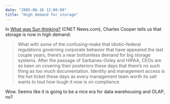 ```yaml
---
date: "2005-06-16 12:00:00"
title: "High demand for storage"
---
```




In [What was Sun thinking?](http://9news.i.com.com/) (CNET News.com), Charles Cooper tells us that storage is now in high demand:

>What with some of the confusing&#8211;make that idiotic&#8211;federal regulations governing corporate behavior that have appeared the last couple years, there&rsquo;s a near bottomless demand for big storage systems. After the passage of Sarbanes-Oxley and HIPAA, CEOs are so keen on covering their posteriors these days that there&rsquo;s no such thing as too much documentation. Identity and management access is the hot ticket these days as every management team worth its salt wants to tout how tough it now is on compliance.



Wow. Seems like it is going to be a nice era for data warehousing and OLAP, no?

